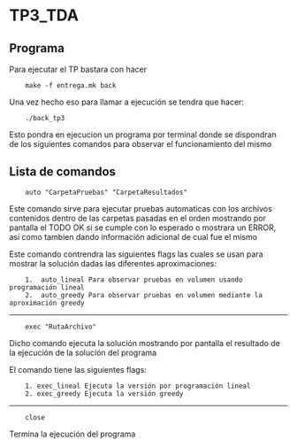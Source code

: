 # TP3_TDA

## Programa

Para ejecutar el TP bastara con hacer

        make -f entrega.mk back

Una vez hecho eso para llamar a ejecución se tendra que hacer: 

        ./back_tp3

Esto pondra en ejecucion un programa por terminal donde se dispondran de los siguientes comandos para observar el funcionamiento del mismo

## Lista de comandos

        auto "CarpetaPruebas" "CarpetaResultados"

Este comando sirve para ejecutar pruebas automaticas con los archivos contenidos dentro de las carpetas pasadas en el orden mostrando por pantalla el TODO OK si se cumple con lo esperado o mostrara un ERROR, asi como tambien dando información adicional de cual fue el mismo

Este comando contrendra las siguientes flags las cuales se usan para mostrar la solución dadas las diferentes aproximaciones:

        1.  auto_lineal Para observar pruebas en volumen usando programación lineal
        2.  auto_greedy Para observar pruebas en volumen mediante la aproximación greedy

--- 

        exec "RutaArchivo"

Dicho comando ejecuta la solución mostrando por pantalla el resultado de la ejecución de la solución del programa

El comando tiene las siguientes flags:

        1. exec_lineal Ejecuta la versión por programación lineal
        2. exec_greedy Ejecuta la versión greedy 

---

        close 

Termina la ejecución del programa 